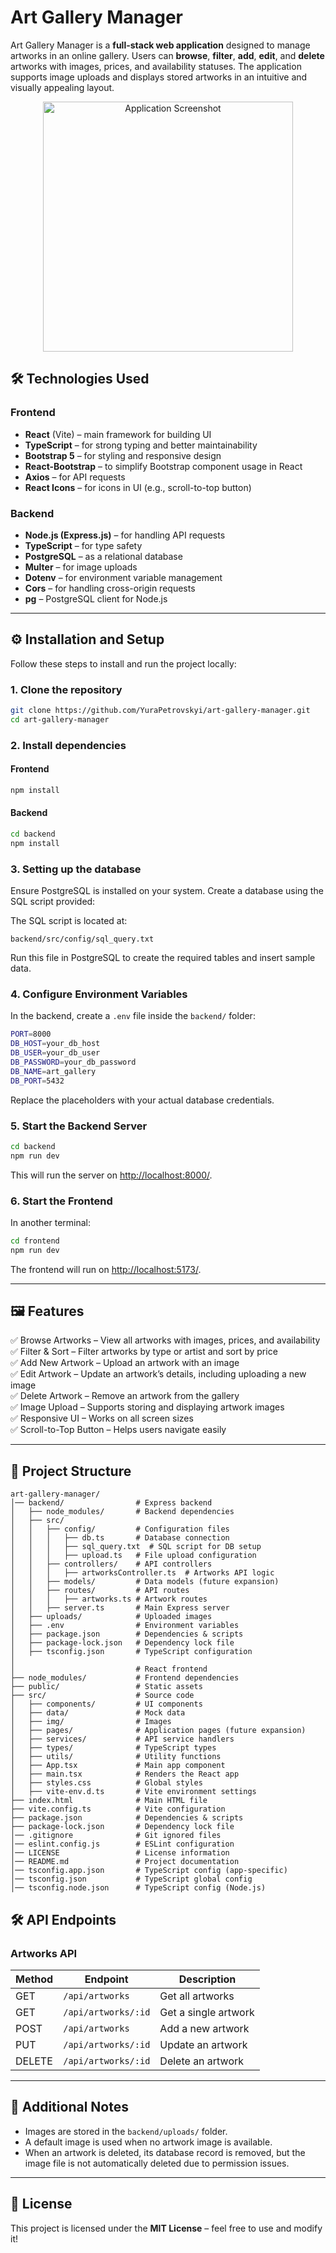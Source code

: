 # Art Gallery Manager

Art Gallery Manager is a **full-stack web application** designed to manage artworks in an online gallery. Users can **browse**, **filter**, **add**, **edit**, and **delete** artworks with images, prices, and availability statuses. The application supports image uploads and displays stored artworks in an intuitive and visually appealing layout.

<p align="center">
  <img src="/img/screenshot.jpg" alt="Application Screenshot" width="400"/>  
</p>

## 🛠️ Technologies Used

### **Frontend**
- **React** (Vite) – main framework for building UI
- **TypeScript** – for strong typing and better maintainability
- **Bootstrap 5** – for styling and responsive design
- **React-Bootstrap** – to simplify Bootstrap component usage in React
- **Axios** – for API requests
- **React Icons** – for icons in UI (e.g., scroll-to-top button)

### **Backend**
- **Node.js (Express.js)** – for handling API requests
- **TypeScript** – for type safety
- **PostgreSQL** – as a relational database
- **Multer** – for image uploads
- **Dotenv** – for environment variable management
- **Cors** – for handling cross-origin requests
- **pg** – PostgreSQL client for Node.js

---

## ⚙️ Installation and Setup

Follow these steps to install and run the project locally:

### **1. Clone the repository**

```sh
git clone https://github.com/YuraPetrovskyi/art-gallery-manager.git
cd art-gallery-manager
```

### **2. Install dependencies**

#### Frontend
```sh
npm install
```

#### Backend
```sh
cd backend
npm install
```

### **3. Setting up the database**
Ensure PostgreSQL is installed on your system.
Create a database using the SQL script provided:

The SQL script is located at:

```
backend/src/config/sql_query.txt
```

Run this file in PostgreSQL to create the required tables and insert sample data.

### **4. Configure Environment Variables**
In the backend, create a `.env` file inside the `backend/` folder:

```sh
PORT=8000
DB_HOST=your_db_host
DB_USER=your_db_user
DB_PASSWORD=your_db_password
DB_NAME=art_gallery
DB_PORT=5432
```

Replace the placeholders with your actual database credentials.

### **5. Start the Backend Server**

```sh
cd backend
npm run dev
```

This will run the server on [http://localhost:8000/](http://localhost:8000/).

### **6. Start the Frontend**
In another terminal:

```sh
cd frontend
npm run dev
```

The frontend will run on [http://localhost:5173/](http://localhost:5173/).

---

## 🖼️ Features

✅ Browse Artworks – View all artworks with images, prices, and availability  
✅ Filter & Sort – Filter artworks by type or artist and sort by price  
✅ Add New Artwork – Upload an artwork with an image  
✅ Edit Artwork – Update an artwork’s details, including uploading a new image  
✅ Delete Artwork – Remove an artwork from the gallery  
✅ Image Upload – Supports storing and displaying artwork images  
✅ Responsive UI – Works on all screen sizes  
✅ Scroll-to-Top Button – Helps users navigate easily  

---

## 📁 Project Structure

```
art-gallery-manager/
│── backend/                # Express backend
│   ├── node_modules/       # Backend dependencies
│   ├── src/
│   │   ├── config/         # Configuration files
│   │   │   ├── db.ts       # Database connection
│   │   │   ├── sql_query.txt  # SQL script for DB setup
│   │   │   ├── upload.ts   # File upload configuration
│   │   ├── controllers/    # API controllers
│   │   │   ├── artworksController.ts  # Artworks API logic
│   │   ├── models/         # Data models (future expansion)
│   │   ├── routes/         # API routes
│   │   │   ├── artworks.ts # Artwork routes
│   │   ├── server.ts       # Main Express server
│   ├── uploads/            # Uploaded images
│   ├── .env                # Environment variables
│   ├── package.json        # Dependencies & scripts
│   ├── package-lock.json   # Dependency lock file
│   ├── tsconfig.json       # TypeScript configuration
│
│                           # React frontend
├── node_modules/           # Frontend dependencies
├── public/                 # Static assets
├── src/                    # Source code
│   ├── components/         # UI components
│   ├── data/               # Mock data
│   ├── img/                # Images
│   ├── pages/              # Application pages (future expansion)
│   ├── services/           # API service handlers
│   ├── types/              # TypeScript types
│   ├── utils/              # Utility functions 
│   ├── App.tsx             # Main app component
│   ├── main.tsx            # Renders the React app
│   ├── styles.css          # Global styles
│   ├── vite-env.d.ts       # Vite environment settings
├── index.html              # Main HTML file
├── vite.config.ts          # Vite configuration
├── package.json            # Dependencies & scripts
├── package-lock.json       # Dependency lock file
│── .gitignore              # Git ignored files
│── eslint.config.js        # ESLint configuration
│── LICENSE                 # License information
│── README.md               # Project documentation
│── tsconfig.app.json       # TypeScript config (app-specific)
│── tsconfig.json           # TypeScript global config
│── tsconfig.node.json      # TypeScript config (Node.js)
```

## 🛠️ API Endpoints

### **Artworks API**

| Method | Endpoint             | Description             |
|--------|----------------------|-------------------------|
| GET    | `/api/artworks`      | Get all artworks       |
| GET    | `/api/artworks/:id`  | Get a single artwork   |
| POST   | `/api/artworks`      | Add a new artwork      |
| PUT    | `/api/artworks/:id`  | Update an artwork      |
| DELETE | `/api/artworks/:id`  | Delete an artwork      |

---

## 📌 Additional Notes

- Images are stored in the `backend/uploads/` folder.
- A default image is used when no artwork image is available.
- When an artwork is deleted, its database record is removed, but the image file is not automatically deleted due to permission issues.

---

## 📜 License

This project is licensed under the **MIT License** – feel free to use and modify it!
